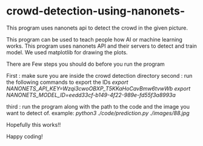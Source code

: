 # crowd-detection-using-nanonets-
This program uses nanonets api to detect the crowd in the given picture. 

This program can be used to teach people how AI or machine learning works. This program uses nanonets API and their servers to detect and train model.
We used matplotlib for drawing the plots. 

There are Few steps you should do before you run the program

  First : make sure you are inside the crowd detection directory 
  second : run the following commands to export the IDs
      *export NANONETS_API_KEY=Wzqi3cwoOBXP_T5KKaHoCavBmw6tvwWb*
      *export NANONETS_MODEL_ID=eedd33cf-b149-4f22-989e-fd55f3a8993a*
    
  third : run the program along with the path to the code and the image you want to detect of.
      example:
          *python3 ./code/prediction.py ./images/88.jpg*

Hopefully this works!!

Happy coding!
